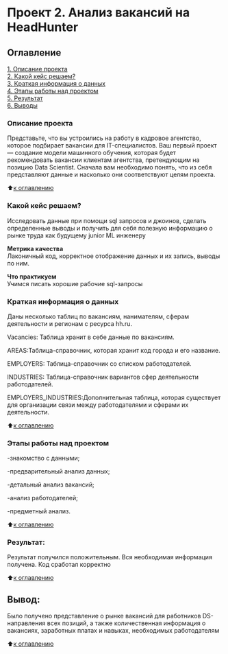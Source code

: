 # Проект 2. Анализ вакансий на HeadHunter

## Оглавление  
[1. Описание проекта](https://github.com/hremeus/DS_Learning_Project_02/tree/master/project_2/README.md#Описание-проекта)  
[2. Какой кейс решаем?](https://github.com/hremeus/DS_Learning_Project_02/tree/master/project_2/README.md#Какой-кейс-решаем)  
[3. Краткая информация о данных](https://github.com/hremeus/DS_Learning_Project_02/tree/master/project_2/README.md#Краткая-информация-о-данных)  
[4. Этапы работы над проектом](https://github.com/hremeus/DS_Learning_Project_02/tree/master/project_2/README.md#Этапы-работы-над-проектом)  
[5. Результат](https://github.com/hremeus/DS_Learning_Project_02/tree/master/project_2/README.md#Результат)    
[6. Выводы](https://github.com/hremeus/DS_Learning_Project_02/tree/master/project_2/README.md#Выводы) 

### Описание проекта    
Представьте, что вы устроились на работу в кадровое агентство, которое подбирает вакансии для IT-специалистов. Ваш первый проект — создание модели машинного обучения, которая будет рекомендовать вакансии клиентам агентства, претендующим на позицию Data Scientist. Сначала вам необходимо понять, что из себя представляют данные и насколько они соответствуют целям проекта.

:arrow_up:[к оглавлению](https://github.com/hremeus/DS_Learning_Project_02/tree/master/project_2/README.md#Оглавление)


### Какой кейс решаем?    
Исследовать данные при помощи sql запросов и джоинов, сделать определенные выводы и получить для себя полезную информацию о рынке труда как будущему junior ML инженеру

**Метрика качества**     
Лаконичный код, корректное отображение данных и их запись, выводы по ним.

**Что практикуем**     
Учимся писать хорошие рабочие sql-запросы


### Краткая информация о данных
Даны несколько таблиц по вакансиям, нанимателям, сферам деятельности и регионам с ресурса hh.ru. 

Vacancies: Таблица хранит в себе данные по вакансиям. 

AREAS:Таблица-справочник, которая хранит код города и его название.

EMPLOYERS: Таблица-справочник со списком работодателей.

INDUSTRIES: Таблица-справочник вариантов сфер деятельности работодателей.

EMPLOYERS_INDUSTRIES:Дополнительная таблица, которая существует для организации связи между работодателями и сферами их деятельности.

:arrow_up:[к оглавлению](https://github.com/hremeus/DS_Learning_Project_02/tree/master/project_2/README.md#Оглавление)


### Этапы работы над проектом  

-знакомство с данными;

-предварительный анализ данных;

-детальный анализ вакансий;

-анализ работодателей;

-предметный анализ.

:arrow_up:[к оглавлению](https://github.com/hremeus/DS_Learning_Project_02/tree/master/project_2/README.md#Оглавление)


### Результат:  

Результат получился положительным. Вся необходимая информация получена. Код сработал корректно

:arrow_up:[к оглавлению](https://github.com/hremeus/DS_Learning_Project_02/tree/master/project_2/README.md#Оглавление)


## Вывод:  

Было получено представление о рынке вакансий для работников DS-направления всех позиций, а также количественная информация о вакансиях, заработных платах и навыках, необходимых работодателям

:arrow_up:[к оглавлению](https://github.com/hremeus/DS_Learning_Project_02/tree/master/project_2/README.md#Оглавление)


